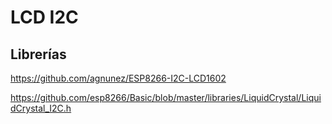 # LCD I2C


## Librerías


https://github.com/agnunez/ESP8266-I2C-LCD1602

https://github.com/esp8266/Basic/blob/master/libraries/LiquidCrystal/LiquidCrystal_I2C.h
